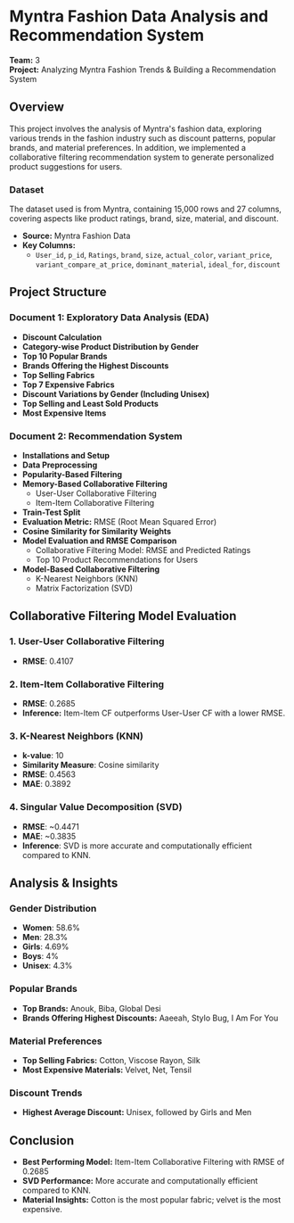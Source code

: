 # Myntra Fashion Data Analysis and Recommendation System

**Team:** 3  
**Project:** Analyzing Myntra Fashion Trends & Building a Recommendation System  

## Overview

This project involves the analysis of Myntra's fashion data, exploring various trends in the fashion industry such as discount patterns, popular brands, and material preferences. In addition, we implemented a collaborative filtering recommendation system to generate personalized product suggestions for users.

### Dataset

The dataset used is from Myntra, containing 15,000 rows and 27 columns, covering aspects like product ratings, brand, size, material, and discount.

- **Source:** Myntra Fashion Data
- **Key Columns:**  
  - `User_id`, `p_id`, `Ratings`, `brand`, `size`, `actual_color`, `variant_price`, `variant_compare_at_price`, `dominant_material`, `ideal_for`, `discount`

## Project Structure

### Document 1: Exploratory Data Analysis (EDA)
- **Discount Calculation**
- **Category-wise Product Distribution by Gender**
- **Top 10 Popular Brands**
- **Brands Offering the Highest Discounts**
- **Top Selling Fabrics**
- **Top 7 Expensive Fabrics**
- **Discount Variations by Gender (Including Unisex)**
- **Top Selling and Least Sold Products**
- **Most Expensive Items**

### Document 2: Recommendation System
- **Installations and Setup**
- **Data Preprocessing**
- **Popularity-Based Filtering**
- **Memory-Based Collaborative Filtering**
  - User-User Collaborative Filtering
  - Item-Item Collaborative Filtering
- **Train-Test Split**
- **Evaluation Metric:** RMSE (Root Mean Squared Error)
- **Cosine Similarity for Similarity Weights**
- **Model Evaluation and RMSE Comparison**
  - Collaborative Filtering Model: RMSE and Predicted Ratings
  - Top 10 Product Recommendations for Users
- **Model-Based Collaborative Filtering**
  - K-Nearest Neighbors (KNN)
  - Matrix Factorization (SVD)

## Collaborative Filtering Model Evaluation

### 1. **User-User Collaborative Filtering**
- **RMSE**: 0.4107

### 2. **Item-Item Collaborative Filtering**
- **RMSE**: 0.2685
- **Inference:** Item-Item CF outperforms User-User CF with a lower RMSE.

### 3. **K-Nearest Neighbors (KNN)**
- **k-value**: 10
- **Similarity Measure**: Cosine similarity
- **RMSE**: 0.4563  
- **MAE**: 0.3892

### 4. **Singular Value Decomposition (SVD)**
- **RMSE**: ~0.4471  
- **MAE**: ~0.3835
- **Inference**: SVD is more accurate and computationally efficient compared to KNN.

## Analysis & Insights

### Gender Distribution
- **Women**: 58.6%  
- **Men**: 28.3%  
- **Girls**: 4.69%  
- **Boys**: 4%  
- **Unisex**: 4.3%

### Popular Brands
- **Top Brands:** Anouk, Biba, Global Desi
- **Brands Offering Highest Discounts:** Aaeeah, Stylo Bug, I Am For You

### Material Preferences
- **Top Selling Fabrics:** Cotton, Viscose Rayon, Silk
- **Most Expensive Materials:** Velvet, Net, Tensil

### Discount Trends
- **Highest Average Discount:** Unisex, followed by Girls and Men


## Conclusion

- **Best Performing Model:** Item-Item Collaborative Filtering with RMSE of 0.2685
- **SVD Performance:** More accurate and computationally efficient compared to KNN.
- **Material Insights:** Cotton is the most popular fabric; velvet is the most expensive.



